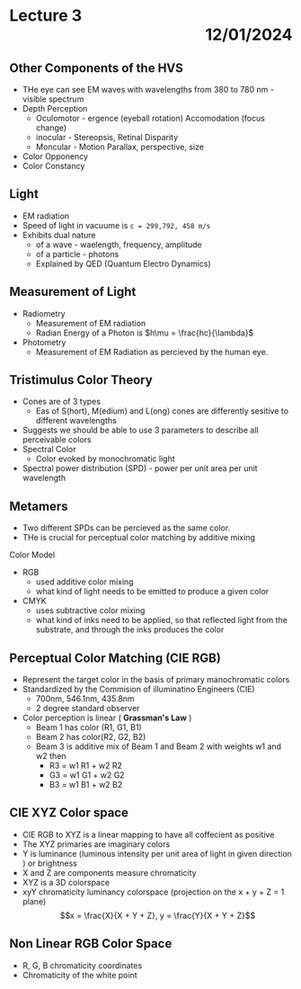 # Lecture 3 <div style="text-align:right;"> 12/01/2024 </div>

## Other Components of the HVS
- THe eye can see EM waves with wavelengths from 380 to 780 nm - visible spectrum
- Depth Perception
    * Oculomotor - ergence (eyeball rotation) Accomodation (focus change)
    * inocular - Stereopsis, Retinal Disparity
    * Moncular - Motion Parallax, perspective, size
- Color Opponency
- Color Constancy

## Light
- EM radiation
- Speed of light in vacuume is `c = 299,792, 458 m/s`
- Exhibits dual nature
    * of a wave - waelength, frequency, amplitude
    * of a particle - photons
    * Explained by QED (Quantum Electro Dynamics)

## Measurement of Light
- Radiometry
    * Measurement of EM radiation
    * Radian Energy of a Photon is $h\mu = \frac{hc}{\lambda}$
- Photometry
    * Measurement of EM Radiation as percieved by the human eye.

## Tristimulus Color Theory
- Cones are of 3 types
    * Eas of S(hort), M(edium) and L(ong) cones are differently sesitive to different wavelengths
- Suggests we should be able to use 3 parameters to describe all perceivable colors
- Spectral Color
    * Color evoked by monochromatic light
- Spectral power distribution (SPD) - power per unit area per unit wavelength

## Metamers
- Two different SPDs can be percieved as the same color.
- THe is crucial for perceptual color matching by additive mixing

Color Model 
- RGB
    * used additive color mixing
    * what kind of light needs to be emitted to produce a given color
- CMYK
    * uses subtractive color mixing
    * what kind of inks need to be applied, so that reflected light from the substrate, and through the inks  produces the color

## Perceptual Color Matching (CIE RGB)
- Represent the target color in the basis of primary manochromatic colors
- Standardized by the Commision of illuminatino Engineers (CIE)
    * 700nm, 546.1nm, 435.8nm
    * 2 degree standard observer
- Color perception is linear ( __Grassman's Law__ )
    * Beam 1 has color (R1, G1, B1)
    * Beam 2 has color(R2, G2, B2)
    * Beam 3 is additive mix of Beam 1 and Beam 2 with weights w1 and w2 then
        + R3 = w1 R1 + w2 R2
        + G3 = w1 G1 + w2 G2
        + B3 = w1 B1 + w2 B2

## CIE XYZ Color space
- CIE RGB to XYZ is a linear mapping to have all coffecient as positive
- The XYZ primaries are imaginary colors
- Y is luminance (luminous intensity per unit area of light in given direction ) or brightness
- X and Z are components measure chromaticity
- XYZ is a 3D colorspace
- xyY chromaticity luminancy colorspace (projection on the x + y + Z = 1 plane)
    $$x = \frac{X}{X + Y + Z}, y = \frac{Y}{X + Y + Z}$$

## Non Linear RGB Color Space
- R, G, B chromaticity coordinates
- Chromaticity of the white point
